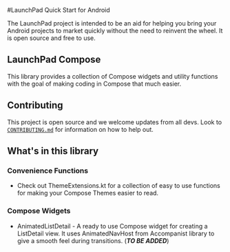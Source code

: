 #LaunchPad Quick Start for Android

The LaunchPad project is intended to be an aid for helping you bring your Android projects to market quickly without the need to reinvent the wheel.  It is open source and free to use.

## LaunchPad Compose
This library provides a collection of Compose widgets and utility functions with the goal of making coding in Compose that much easier.

## Contributing
This project is open source and we welcome updates from all devs.  Look to [`CONTRIBUTING.md`](./CONTRIBUTING.md) for information on how to help out.

## What's in this library

### Convenience Functions

* Check out ThemeExtensions.kt for a collection of easy to use functions for making your Compose Themes easier to read.

### Compose Widgets

* AnimatedListDetail - A ready to use Compose widget for creating a ListDetail view.  It uses AnimatedNavHost from Accompanist library to give a smooth feel during transitions. (___TO BE ADDED___)


